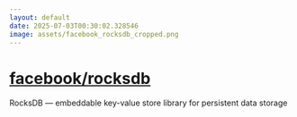 ```yaml
---
layout: default
date: 2025-07-03T00:30:02.328546
image: assets/facebook_rocksdb_cropped.png
---
```


# [facebook/rocksdb](https://github.com/facebook/rocksdb)

RocksDB — embeddable key-value store library for persistent data storage
